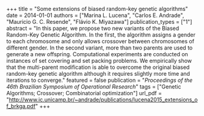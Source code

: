 +++
title = "Some extensions of biased random-key genetic algorithms"
date = 2014-01-01
authors = ["Marina L. Lucena", "Carlos E. Andrade", "Mauricio G. C. Resende", "Flávio K. Miyazawa"]
publication_types = ["1"]
abstract = "In this paper, we propose two new variants of the Biased Random-Key Genetic Algorithm.  In the first, the algorithm assigns a gender to each chromosome and only allows crossover between chromosomes of different gender. In the second variant, more than two parents are used to generate a new offspring. Computational experiments are conducted on instances of set covering and set packing problems. We empirically show that the multi-parent modification is able to overcome the original biased random-key genetic algorithm although it requires slightly more time and iterations to converge."
featured = false
publication = "*Proceedings of the 46th Brazilian Symposium of Operational Research*"
tags = ["Genetic Algorithms; Crossover; Combinatorial optimization"]
url_pdf = "http://www.ic.unicamp.br/~andrade/publications/lucena2015_extensions_of_brkga.pdf"
+++

